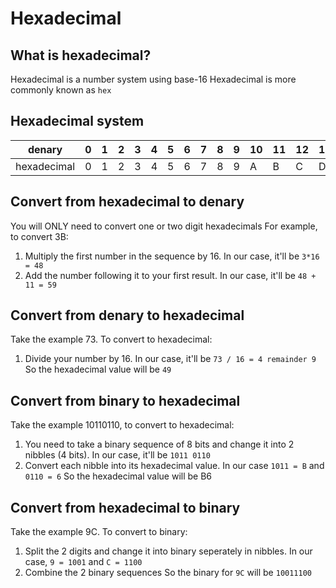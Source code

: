 # Hexadecimal

## What is hexadecimal?
Hexadecimal is a number system using base-16
Hexadecimal is more commonly known as `hex`

## Hexadecimal system
| denary | 0 | 1 | 2 | 3 | 4 | 5 | 6 | 7 | 8 | 9 | 10 | 11 | 12 | 13 | 14 | 15 |
|--------|---|---|---|---|---|---|---|---|---|---|---|---|---|---|---|---|
| hexadecimal | 0 | 1 | 2 | 3 | 4 | 5 | 6 | 7 | 8 | 9 | A | B | C | D | E | F |

## Convert from hexadecimal to denary
You will ONLY need to convert one or two digit hexadecimals
For example, to convert 3B:
1. Multiply the first number in the sequence by 16. In our case, it'll be `3*16 = 48`
2. Add the number following it to your first result. In our case, it'll be `48 + 11 = 59`

## Convert from denary to hexadecimal
Take the example 73. To convert to hexadecimal:
1. Divide your number by 16. In our case, it'll be `73 / 16 = 4 remainder 9` 
So the hexadecimal value will be `49`

## Convert from binary to hexadecimal
Take the example 10110110, to convert to hexadecimal:
1. You need to take a binary sequence of 8 bits and change it into 2 nibbles (4 bits). In our case, it'll be `1011 0110`
2. Convert each nibble into its hexadecimal value. In our case `1011 = B` and `0110 = 6` 
So the hexadecimal value will be B6

## Convert from hexadecimal to binary
Take the example 9C. To convert to binary:
1. Split the 2 digits and change it into binary seperately in nibbles. In our case, `9 = 1001` and `C = 1100`
2. Combine the 2 binary sequences
So the binary for `9C` will be `10011100`
